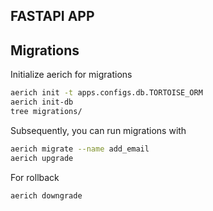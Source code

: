 ## FASTAPI APP

## Migrations
Initialize aerich for migrations 

```bash
aerich init -t apps.configs.db.TORTOISE_ORM
aerich init-db
tree migrations/
```

Subsequently, you can run migrations with 
```bash
aerich migrate --name add_email
aerich upgrade
```

For rollback
```bash
aerich downgrade
```
